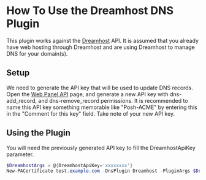 # How To Use the Dreamhost DNS Plugin

This plugin works against the [Dreamhost](https://www.dreamhost.com/) API. It is assumed that you already have web hosting through Dreamhost and are using Dreamhost to manage DNS for your domain(s).

## Setup

We need to generate the API key that will be used to update DNS records. Open the [Web Panel API](https://panel.dreamhost.com/index.cgi) page, and generate a new API key with dns-add_record, and dns-remove_record permissions. It is recommended to name this API key something memorable like "Posh-ACME" by entering this in the "Comment for this key" field. Take note of your new API key.

## Using the Plugin

You will need the previously generated API key to fill the DreamhostApiKey parameter.

```powershell
$DreamhostArgs = @{DreamhostApiKey='xxxxxxxx'}
New-PACertificate test.example.com -DnsPlugin Dreamhost -PluginArgs $DreamhostArgs
```

